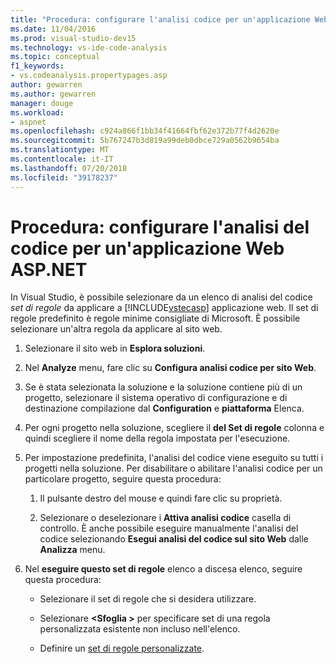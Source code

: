 ```yaml
---
title: "Procedura: configurare l'analisi codice per un'applicazione Web ASP.NET in Visual Studio"
ms.date: 11/04/2016
ms.prod: visual-studio-dev15
ms.technology: vs-ide-code-analysis
ms.topic: conceptual
f1_keywords:
- vs.codeanalysis.propertypages.asp
author: gewarren
ms.author: gewarren
manager: douge
ms.workload:
- aspnet
ms.openlocfilehash: c924a866f1bb34f41664fbf62e372b77f4d2620e
ms.sourcegitcommit: 5b767247b3d819a99deb0dbce729a0562b9654ba
ms.translationtype: MT
ms.contentlocale: it-IT
ms.lasthandoff: 07/20/2018
ms.locfileid: "39178237"
---
```

# <a name="how-to-configure-code-analysis-for-an-aspnet-web-application"></a>Procedura: configurare l'analisi del codice per un'applicazione Web ASP.NET

In Visual Studio, è possibile selezionare da un elenco di analisi del codice *set di regole* da applicare a [!INCLUDE[vstecasp](../code-quality/includes/vstecasp_md.md)] applicazione web. Il set di regole predefinito è regole minime consigliate di Microsoft. È possibile selezionare un'altra regola da applicare al sito web.

1. Selezionare il sito web in **Esplora soluzioni**.

2. Nel **Analyze** menu, fare clic su **Configura analisi codice per sito Web**.

3. Se è stata selezionata la soluzione e la soluzione contiene più di un progetto, selezionare il sistema operativo di configurazione e di destinazione compilazione dal **Configuration** e **piattaforma** Elenca.

4. Per ogni progetto nella soluzione, scegliere il **del Set di regole** colonna e quindi scegliere il nome della regola impostata per l'esecuzione.

5. Per impostazione predefinita, l'analisi del codice viene eseguito su tutti i progetti nella soluzione. Per disabilitare o abilitare l'analisi codice per un particolare progetto, seguire questa procedura:

    1. Il pulsante destro del mouse e quindi fare clic su proprietà.

    2. Selezionare o deselezionare i **Attiva analisi codice** casella di controllo. È anche possibile eseguire manualmente l'analisi del codice selezionando **Esegui analisi del codice sul sito Web** dalle **Analizza** menu.

6. Nel **eseguire questo set di regole** elenco a discesa elenco, seguire questa procedura:

    - Selezionare il set di regole che si desidera utilizzare.

    - Selezionare  **\<Sfoglia >** per specificare set di una regola personalizzata esistente non incluso nell'elenco.

    - Definire un [set di regole personalizzate](../code-quality/how-to-create-a-custom-rule-set.md).